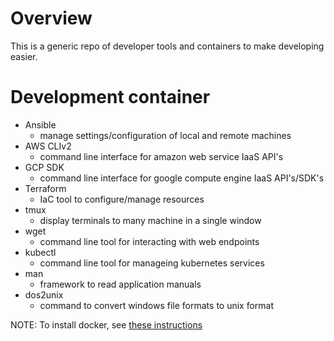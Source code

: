 # Overview
This is a generic repo of developer tools and containers to make developing easier.

# Development container

* Ansible
  * manage settings/configuration of local and remote machines
* AWS CLIv2
  * command line interface for amazon web service IaaS API's
* GCP SDK
  * command line interface for google compute engine IaaS API's/SDK's
* Terraform
  * IaC tool to configure/manage resources
* tmux
  * display terminals to many machine in a single window
* wget
  * command line tool for interacting with web endpoints
* kubectl
  * command line tool for manageing kubernetes services
* man
  * framework to read application manuals
* dos2unix
  * command to convert windows file formats to unix format

NOTE: To install docker, see [these instructions](DOCKER_INSTALL.md)
